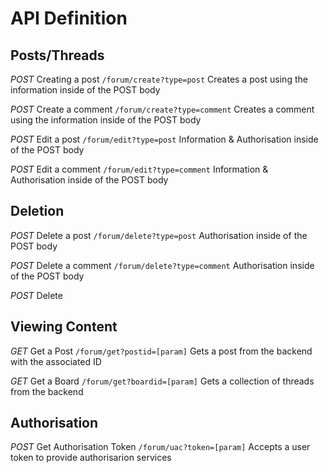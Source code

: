 # API Definition

## Posts/Threads

*POST* Creating a post
``` /forum/create?type=post ```
Creates a post using the information inside of the POST body

*POST* Create a comment
``` /forum/create?type=comment ```
Creates a comment using the information inside of the POST body

*POST* Edit a post
``` /forum/edit?type=post ```
Information & Authorisation inside of the POST body

*POST* Edit a comment
``` /forum/edit?type=comment ```
Information & Authorisation inside of the POST body


## Deletion

*POST* Delete a post
``` /forum/delete?type=post ```
Authorisation inside of the POST body

*POST* Delete a comment
``` /forum/delete?type=comment ```
Authorisation inside of the POST body

*POST* Delete

## Viewing Content

*GET* Get a Post
``` /forum/get?postid=[param] ```
Gets a post from the backend with the associated ID

*GET* Get a Board
``` /forum/get?boardid=[param] ```
Gets a collection of threads from the backend


## Authorisation

*POST* Get Authorisation Token
``` /forum/uac?token=[param] ```
Accepts a user token to provide authorisarion services

